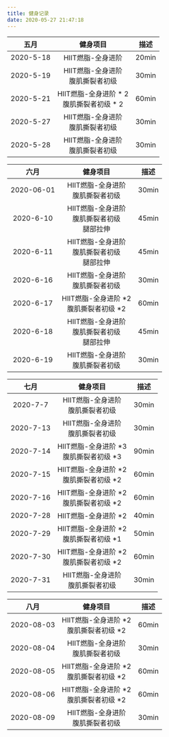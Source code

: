 ```yaml
---
title: 健身记录
date: 2020-05-27 21:47:18
---
```


五月 | 健身项目 | 描述 |
:---:|:---:|:---:|
2020-5-18 | HIIT燃脂-全身进阶 | 20min
2020-5-19 | HIIT燃脂-全身进阶 <br> 腹肌撕裂者初级 | 30min
2020-5-21 | HIIT燃脂-全身进阶 * 2 <br> 腹肌撕裂者初级 * 2 | 60min
2020-5-27 | HIIT燃脂-全身进阶 <br> 腹肌撕裂者初级 | 30min
2020-5-28 | HIIT燃脂-全身进阶 <br> 腹肌撕裂者初级 | 30min

六月 | 健身项目 | 描述 |
:---:|:---:|:---:|
2020-06-01 | HIIT燃脂-全身进阶 <br> 腹肌撕裂者初级 | 30min |
2020-6-10 | HIIT燃脂-全身进阶 <br> 腹肌撕裂者初级 <br> 腿部拉伸 | 45min |
2020-6-11 | HIIT燃脂-全身进阶 <br> 腹肌撕裂者初级 <br> 腿部拉伸 | 45min |
2020-6-16 | HIIT燃脂-全身进阶 <br> 腹肌撕裂者初级 | 30min |
2020-6-17 | HIIT燃脂-全身进阶 *2 <br> 腹肌撕裂者初级 *2 | 60min |
2020-6-18 | HIIT燃脂-全身进阶 <br> 腹肌撕裂者初级 <br> 腿部拉伸 | 45min |
2020-6-19 | HIIT燃脂-全身进阶 <br> 腹肌撕裂者初级 | 30min |

七月 | 健身项目 | 描述 |
:---:|:---:|:---:|
2020-7-7 | HIIT燃脂-全身进阶 <br> 腹肌撕裂者初级 | 30min |
2020-7-13 | HIIT燃脂-全身进阶 <br> 腹肌撕裂者初级 | 30min |
2020-7-14 | HIIT燃脂-全身进阶 *3 <br> 腹肌撕裂者初级 *3 | 90min |
2020-7-15 | HIIT燃脂-全身进阶 *2 <br> 腹肌撕裂者初级 *2 | 60min |
2020-7-16 | HIIT燃脂-全身进阶 *2 <br> 腹肌撕裂者初级 *2 | 60min |
2020-7-28 | HIIT燃脂-全身进阶 *2 | 40min |
2020-7-29 | HIIT燃脂-全身进阶 *2 <br> 腹肌撕裂者初级 *1 | 50min |
2020-7-30 | HIIT燃脂-全身进阶 *2 <br> 腹肌撕裂者初级 *2 | 60min |
2020-7-31 | HIIT燃脂-全身进阶 <br> 腹肌撕裂者初级 | 30min |

八月 | 健身项目 | 描述 |
:---:|:---:|:---:|
2020-08-03 | HIIT燃脂-全身进阶 *2 <br> 腹肌撕裂者初级 *2 | 60min |
2020-08-04 | HIIT燃脂-全身进阶 <br> 腹肌撕裂者初级 | 30min |
2020-08-05 | HIIT燃脂-全身进阶 *2 <br> 腹肌撕裂者初级 *2 | 60min |
2020-08-06 | HIIT燃脂-全身进阶 *2 <br> 腹肌撕裂者初级 *2 | 60min |
2020-08-09 | HIIT燃脂-全身进阶 <br> 腹肌撕裂者初级 | 30min |
